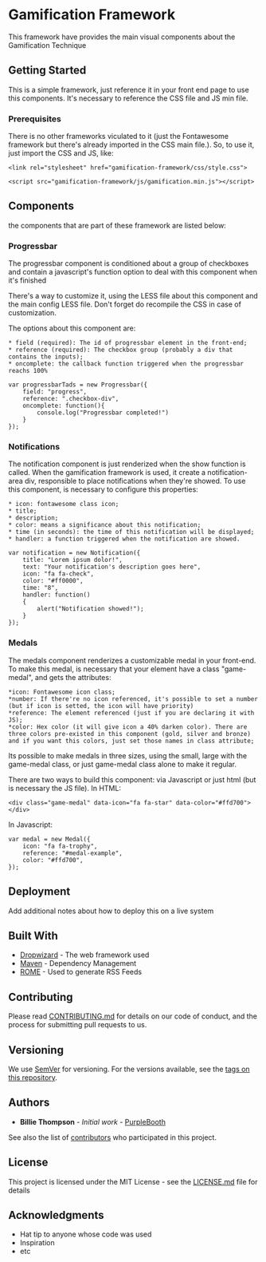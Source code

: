 # Gamification Framework

This framework have provides the main visual components about the Gamification Technique

## Getting Started

This is a simple framework, just reference it in your front end page to use this components. It's necessary to reference the CSS file and JS min file.

### Prerequisites

There is no other frameworks viculated to it (just the Fontawesome framework but there's already imported in the CSS main file.). So, to use it, just import the CSS and JS, like:

```
<link rel="stylesheet" href="gamification-framework/css/style.css">

<script src="gamification-framework/js/gamification.min.js"></script>

```

## Components

the components that are part of these framework are listed below:

### Progressbar

The progressbar component is conditioned about a group of checkboxes and contain a javascript's function option to deal with this component when it's finished

There's a way to customize it, using the LESS file about this component and the main config LESS file. Don't forget do recompile the CSS in case of customization.

The options about this component are:

	* field (required): The id of progressbar element in the front-end;
	* reference (required): The checkbox group (probably a div that contains the inputs);
	* oncomplete: the callback function triggered when the progressbar reachs 100%

```
var progressbarTads = new Progressbar({
	field: "progress",
	reference: ".checkbox-div",
	oncomplete: function(){
		console.log("Progressbar completed!")
	}
});
```

### Notifications

The notification component is just renderized when the show function is called. When the gamification framework is used, it create a notification-area div, responsible to place notifications when they're showed. To use this component, is necessary to configure this properties:

	* icon: fontawesome class icon;
	* title;
	* description;
	* color: means a significance about this notification;
	* time (in seconds): the time of this notification will be displayed;
	* handler: a function triggered when the notification are showed.


```
var notification = new Notification({
	title: "Lorem ipsum dolor!",
	text: "Your notification's description goes here",
	icon: "fa fa-check",
	color: "#ff0000",
	time: "8",
	handler: function()
	{
		alert("Notification showed!");
	}
});
```
### Medals

The medals component renderizes a customizable medal in your front-end. To make this medal, is necessary that your element have a class "game-medal", and gets the attributes:

	*icon: Fontawesome icon class;
	*number: If there're no icon referenced, it's possible to set a number (but if icon is setted, the icon will have priority)
	*reference: The element referenced (just if you are declaring it with JS);
	*color: Hex color (it will give icon a 40% darken color). There are three colors pre-existed in this component (gold, silver and bronze) and if you want this colors, just set those names in class attribute;

Its possible to make medals in three sizes, using the small, large with the game-medal class, or just game-medal class alone to make it regular.

There are two ways to build this component: via Javascript or just html (but is necessary the JS file). In HTML:

```
<div class="game-medal" data-icon="fa fa-star" data-color="#ffd700"></div>	

```

In Javascript:
```
var medal = new Medal({
	icon: "fa fa-trophy",
	reference: "#medal-example",
	color: "#ffd700",
});
```

## Deployment

Add additional notes about how to deploy this on a live system

## Built With

* [Dropwizard](http://www.dropwizard.io/1.0.2/docs/) - The web framework used
* [Maven](https://maven.apache.org/) - Dependency Management
* [ROME](https://rometools.github.io/rome/) - Used to generate RSS Feeds

## Contributing

Please read [CONTRIBUTING.md](https://gist.github.com/PurpleBooth/b24679402957c63ec426) for details on our code of conduct, and the process for submitting pull requests to us.

## Versioning

We use [SemVer](http://semver.org/) for versioning. For the versions available, see the [tags on this repository](https://github.com/your/project/tags). 

## Authors

* **Billie Thompson** - *Initial work* - [PurpleBooth](https://github.com/PurpleBooth)

See also the list of [contributors](https://github.com/your/project/contributors) who participated in this project.

## License

This project is licensed under the MIT License - see the [LICENSE.md](LICENSE.md) file for details

## Acknowledgments

* Hat tip to anyone whose code was used
* Inspiration
* etc
